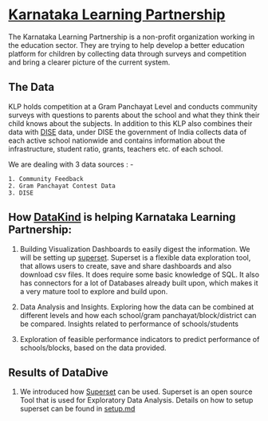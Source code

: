 # [Karnataka Learning Partnership](https://klp.org.in/)
The Karnataka Learning Partnership is a non-profit organization working in the education sector. They are trying to help develop a better education platform for children by collecting data through surveys and competition and bring a clearer picture of the current system.

## The Data
KLP holds competition at a Gram Panchayat Level and conducts community surveys with questions to parents about the school and what they think their child knows about the subjects. In addition to this KLP also combines their data with [DISE](http://udise.in/) data, under DISE the government of India collects data of each active school nationwide and contains information about the infrastructure, student ratio, grants, teachers etc. of each school.

We are dealing with 3 data sources : -

    1. Community Feedback
    2. Gram Panchayat Contest Data
    3. DISE

## How [DataKind](http://www.datakind.org/) is helping Karnataka Learning Partnership:

1. Building Visualization Dashboards to easily digest the information. We will be setting up [superset](https://github.com/ApacheInfra/superset).
   Superset is a flexible data exploration tool, that allows users to create, save and share dashboards and also download csv files. It does require some
   basic knowledge of SQL. It also has connectors for a lot of Databases already built upon, which makes it a very mature tool to explore and build upon.

2. Data Analysis and Insights. Exploring how the data can be combined at different levels and how each school/gram panchayat/block/district can be compared.
   Insights related to performance of schools/students

3. Exploration of feasible performance indicators to predict performance of schools/blocks, based on the data provided.

## Results of DataDive

1. We introduced how [Superset](https://github.com/apache/incubator-superset) can be used. Superset is an open source Tool that is used for Exploratory Data Analysis. Details on how to setup superset can be found in [setup.md](setup.md)
